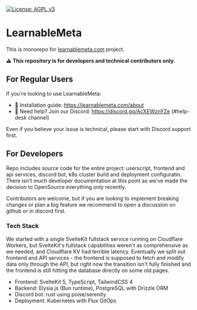 [![License: AGPL v3](https://img.shields.io/badge/License-AGPL%20v3-blue.svg)](https://www.gnu.org/licenses/agpl-3.0)

# LearnableMeta
This is monorepo for [learnablemeta.com](https://learnablemeta.com/) project.

**⚠️ This repository is for developers and technical contributors only.**

## For Regular Users

If you're looking to use LearnableMeta:
- 📖 Installation guide: https://learnablemeta.com/about
- 💬 Need help? Join our Discord: https://discord.gg/AcXEWznYZe (#help-desk channel)

Even if you believe your issue is technical, please start with Discord support first.

## For Developers
Repo includes source code for the entire project: userscript, frontend and api services, discord bot, k8s cluster build and deployment configuratin.
 There isn't much developer documentation at this point as we've made the decision to OpenSource everything only recently.

Contributors are welcome, but if you are looking to implement breaking changes or plan a big feature we recommend to open a discussion on github or in discord first.

### Tech Stack
We started with a single SvelteKit fullstack service running on Cloudflare Workers, but SvelteKit's fullstack capabilities weren't as comprehensive as we needed, and Cloudflare KV had terrible latency. Eventually we split out frontend and API services - the frontend is supposed to fetch and modify data only through the API, but right now the transition isn't fully finished and the frontend is still hitting the database directly on some old pages.

- Frontend: SvelteKit 5, TypeScript, TailwindCSS 4
- Backend: Elysia.js (Bun runtime), PostgreSQL with Drizzle ORM
- Discord bot: rust using poise/serenity
- Deployment: Kubernetes with Flux GitOps
